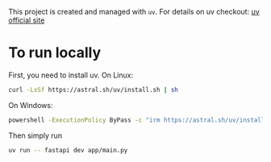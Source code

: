
This project is created and managed with `uv`. For details on uv checkout: [uv official site](https://docs.astral.sh/uv/guides/projects/#managing-dependencies)

# To run locally

First, you need to install uv. On Linux:

```bash
curl -LsSf https://astral.sh/uv/install.sh | sh
```

On Windows:
```bash
powershell -ExecutionPolicy ByPass -c "irm https://astral.sh/uv/install.ps1 | iex"
```


Then simply run 

```bash
uv run -- fastapi dev app/main.py
```